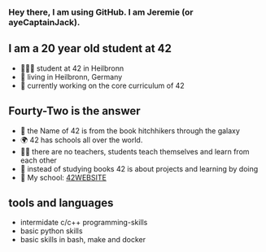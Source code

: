 ### Hey there, I am using GitHub. I am Jeremie (or ayeCaptainJack).

## I am a 20 year old student at 42
- 👨🏼‍🎓 student at 42 in Heilbronn
- 📍 living in Heilbronn, Germany
- 📁 currently working on the core curriculum of 42

## Fourty-Two is the answer
- 🌌 the Name of 42 is from the book hitchhikers through the galaxy
- 🌍 42 has schools all over the world.
- 🧑‍🏫 there are no teachers, students teach themselves and learn from each other
- 📖 instead of studying books 42 is about projects and learning by doing
- 📍 My school: [42WEBSITE]

## tools and languages
- intermidate c/c++ programming-skills
- basic python skills
- basic skills in bash, make and docker

[42WEBSITE]: https://www.42heilbronn.de/en/
